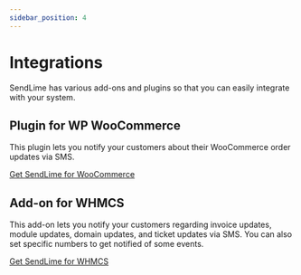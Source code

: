 ```yaml
---
sidebar_position: 4
---
```


# Integrations

SendLime has various add-ons and plugins so that you can easily integrate with your system.

## Plugin for WP WooCommerce

This plugin lets you notify your customers about their WooCommerce order updates via SMS.

[Get SendLime for WooCommerce](https://wordpress.org/plugins/sendlime/)

## Add-on for WHMCS

This add-on lets you notify your customers regarding invoice updates, module updates, domain updates, and ticket updates via SMS. You can also set specific numbers to get notified of some events.

[Get SendLime for WHMCS](https://marketplace.whmcs.com/product/6266-sendlime)

